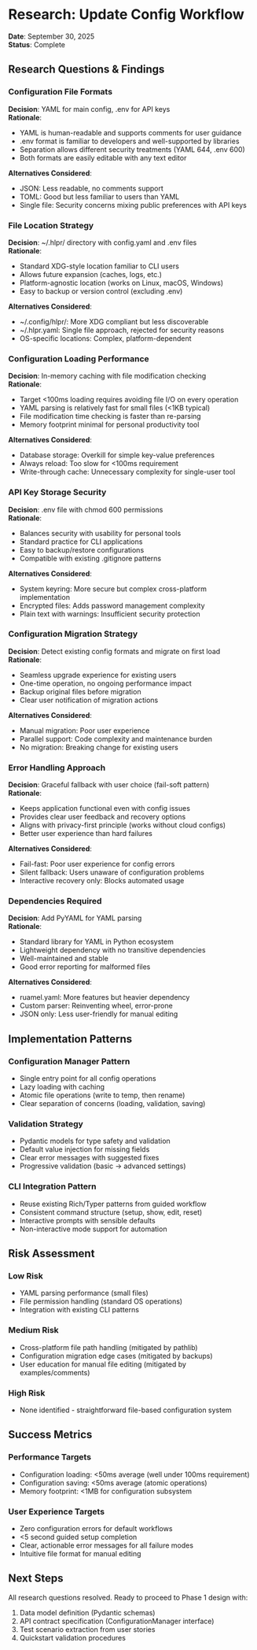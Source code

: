 # Research: Update Config Workflow

**Date**: September 30, 2025  
**Status**: Complete  

## Research Questions & Findings

### Configuration File Formats
**Decision**: YAML for main config, .env for API keys  
**Rationale**: 
- YAML is human-readable and supports comments for user guidance
- .env format is familiar to developers and well-supported by libraries
- Separation allows different security treatments (YAML 644, .env 600)
- Both formats are easily editable with any text editor

**Alternatives Considered**:
- JSON: Less readable, no comments support
- TOML: Good but less familiar to users than YAML
- Single file: Security concerns mixing public preferences with API keys

### File Location Strategy
**Decision**: ~/.hlpr/ directory with config.yaml and .env files  
**Rationale**:
- Standard XDG-style location familiar to CLI users
- Allows future expansion (caches, logs, etc.)
- Platform-agnostic location (works on Linux, macOS, Windows)
- Easy to backup or version control (excluding .env)

**Alternatives Considered**:
- ~/.config/hlpr/: More XDG compliant but less discoverable
- ~/.hlpr.yaml: Single file approach, rejected for security reasons
- OS-specific locations: Complex, platform-dependent

### Configuration Loading Performance
**Decision**: In-memory caching with file modification checking  
**Rationale**:
- Target <100ms loading requires avoiding file I/O on every operation
- YAML parsing is relatively fast for small files (<1KB typical)
- File modification time checking is faster than re-parsing
- Memory footprint minimal for personal productivity tool

**Alternatives Considered**:
- Database storage: Overkill for simple key-value preferences
- Always reload: Too slow for <100ms requirement
- Write-through cache: Unnecessary complexity for single-user tool

### API Key Storage Security
**Decision**: .env file with chmod 600 permissions  
**Rationale**:
- Balances security with usability for personal tools
- Standard practice for CLI applications
- Easy to backup/restore configurations
- Compatible with existing .gitignore patterns

**Alternatives Considered**:
- System keyring: More secure but complex cross-platform implementation
- Encrypted files: Adds password management complexity
- Plain text with warnings: Insufficient security protection

### Configuration Migration Strategy
**Decision**: Detect existing config formats and migrate on first load  
**Rationale**:
- Seamless upgrade experience for existing users
- One-time operation, no ongoing performance impact
- Backup original files before migration
- Clear user notification of migration actions

**Alternatives Considered**:
- Manual migration: Poor user experience
- Parallel support: Code complexity and maintenance burden
- No migration: Breaking change for existing users

### Error Handling Approach
**Decision**: Graceful fallback with user choice (fail-soft pattern)  
**Rationale**:
- Keeps application functional even with config issues
- Provides clear user feedback and recovery options
- Aligns with privacy-first principle (works without cloud configs)
- Better user experience than hard failures

**Alternatives Considered**:
- Fail-fast: Poor user experience for config errors
- Silent fallback: Users unaware of configuration problems
- Interactive recovery only: Blocks automated usage

### Dependencies Required
**Decision**: Add PyYAML for YAML parsing  
**Rationale**:
- Standard library for YAML in Python ecosystem
- Lightweight dependency with no transitive dependencies
- Well-maintained and stable
- Good error reporting for malformed files

**Alternatives Considered**:
- ruamel.yaml: More features but heavier dependency
- Custom parser: Reinventing wheel, error-prone
- JSON only: Less user-friendly for manual editing

## Implementation Patterns

### Configuration Manager Pattern
- Single entry point for all config operations
- Lazy loading with caching
- Atomic file operations (write to temp, then rename)
- Clear separation of concerns (loading, validation, saving)

### Validation Strategy
- Pydantic models for type safety and validation
- Default value injection for missing fields
- Clear error messages with suggested fixes
- Progressive validation (basic -> advanced settings)

### CLI Integration Pattern
- Reuse existing Rich/Typer patterns from guided workflow
- Consistent command structure (setup, show, edit, reset)
- Interactive prompts with sensible defaults
- Non-interactive mode support for automation

## Risk Assessment

### Low Risk
- YAML parsing performance (small files)
- File permission handling (standard OS operations)
- Integration with existing CLI patterns

### Medium Risk
- Cross-platform file path handling (mitigated by pathlib)
- Configuration migration edge cases (mitigated by backups)
- User education for manual file editing (mitigated by examples/comments)

### High Risk
- None identified - straightforward file-based configuration system

## Success Metrics

### Performance Targets
- Configuration loading: <50ms average (well under 100ms requirement)
- Configuration saving: <50ms average (atomic operations)
- Memory footprint: <1MB for configuration subsystem

### User Experience Targets
- Zero configuration errors for default workflows
- <5 second guided setup completion
- Clear, actionable error messages for all failure modes
- Intuitive file format for manual editing

## Next Steps
All research questions resolved. Ready to proceed to Phase 1 design with:
1. Data model definition (Pydantic schemas)
2. API contract specification (ConfigurationManager interface)
3. Test scenario extraction from user stories
4. Quickstart validation procedures